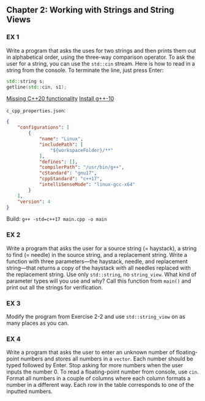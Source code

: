 ## Chapter 2: Working with Strings and String Views

### EX 1

Write a program that asks the uses for two strings and then prints them out in alphabetical order, using the three-way comparison operator. To ask the user for a string, you can use the `std::cin` stream. Here is how to read in a string from the console. To terminate the line, just press Enter:

```cpp
std::string s;
getline(std::cin, s1);
```

[Missing C++20 functionality](https://stackoverflow.com/questions/69037873/why-am-i-missing-c20-headers-and-how-do-i-fix-this)
[Install g++-10](https://ahelpme.com/linux/ubuntu/install-and-make-gnu-gcc-10-default-in-ubuntu-20-04-focal/)

`c_cpp_properties.json`:

```json
{
    "configurations": [
        {
            "name": "Linux",
            "includePath": [
                "${workspaceFolder}/**"
            ],
            "defines": [],
            "compilerPath": "/usr/bin/g++",
            "cStandard": "gnu17",
            "cppStandard": "c++17",
            "intelliSenseMode": "linux-gcc-x64"
        }
    ],
    "version": 4
}
```

Build: `g++ -std=c++17 main.cpp -o main`



### EX 2

Write a program that asks the user for a source string (= haystack), a string to find (= needle) in the source string, and a replacement string. Write a function with three parameters—the haystack, needle, and replacement string—that returns a copy of the haystack with all needles replaced with the replacement string. Use only `std::string`, no `string_view`. What kind of parameter types will you use and why? Call this function from `main()` and print out all the strings for verification.

### EX 3

Modify the program from Exercise 2-2 and use `std::string_view` on as many places as you can.

### EX 4

Write a program that asks the user to enter an unknown number of floating-point numbers and stores all numbers in a `vector`. Each number should be typed followed by Enter. Stop asking for more numbers when the user inputs the number 0. To read a floating-point number from console, use `cin`. Format all numbers in a couple of columns where each column formats a number in a different way. Each row in the table corresponds to one of the inputted numbers. 